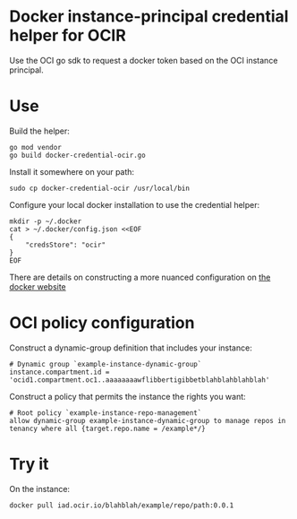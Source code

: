 # Docker instance-principal credential helper for OCIR

Use the OCI go sdk to request a docker token based on the OCI instance principal.

# Use

Build the helper:

    go mod vendor
    go build docker-credential-ocir.go

Install it somewhere on your path:

    sudo cp docker-credential-ocir /usr/local/bin

Configure your local docker installation to use the credential helper:

    mkdir -p ~/.docker
    cat > ~/.docker/config.json <<EOF
    {
        "credsStore": "ocir"
    }
    EOF

There are details on constructing a more nuanced configuration on
[the docker website](https://docs.docker.com/engine/reference/commandline/login/)

# OCI policy configuration

Construct a dynamic-group definition that includes your instance:

    # Dynamic group `example-instance-dynamic-group`
    instance.compartment.id = 'ocid1.compartment.oc1..aaaaaaaawflibbertigibbetblahblahblahblah'

Construct a policy that permits the instance the rights you want:

    # Root policy `example-instance-repo-management`
    allow dynamic-group example-instance-dynamic-group to manage repos in tenancy where all {target.repo.name = /example*/}

# Try it

On the instance:

    docker pull iad.ocir.io/blahblah/example/repo/path:0.0.1

